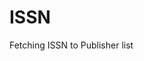 
ISSN
====

<div id="issns-list">Fetching ISSN to Publisher list</div>

<script type="module" src="/widgets/config.js"></script>

<script type="module" src="/widgets/vocabulary.js"></script>

<script type="module">
"use strict";
import { Cfg } from "/widgets/config.js";

let issns_list = document.getElementById('issns-list'),
    oReq = new XMLHttpRequest(),
    u = window.location;

issns_list.innerHTML = ``;

function updatePage() {
    let src = this.responseText,
        data = JSON.parse(src),
        keys = Object.keys(data);

    keys.sort();
    for (let i = 0; i < keys.length; i++) {
        let div = document.createElement('div'),
            elem = document.createElement('vocabulary-pair'),
            key = keys[i],
            val = data[key];
        elem.value = { 'identifier': key, 'name': val };
        div.appendChild(elem);
        issns_list.appendChild(div);
    }
}

oReq.addEventListener('load', updatePage);
oReq.open('GET', `${Cfg.prefix_path}/api/issn`);
oReq.send();
</script>
